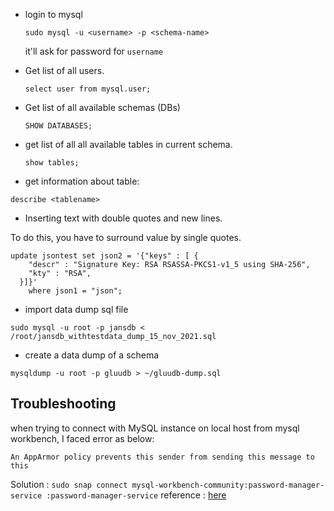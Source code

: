 - login to mysql 
  ```
  sudo mysql -u <username> -p <schema-name>
  ```
  it'll ask for password for `username`

- Get list of all users.

  ```
  select user from mysql.user;
  ```

- Get list of all available schemas (DBs)

  ```
  SHOW DATABASES;
  ```

- get list of all all available tables in current schema.

  ```
  show tables;
  ```

- get information about table:

```
describe <tablename>
```

- Inserting text with double quotes and new lines.

To do this, you have to surround value by single quotes.

```
update jsontest set json2 = '{"keys" : [ {
    "descr" : "Signature Key: RSA RSASSA-PKCS1-v1_5 using SHA-256",
    "kty" : "RSA",
  }]}'
    where json1 = "json";
```

- import data dump sql file
```
sudo mysql -u root -p jansdb < /root/jansdb_withtestdata_dump_15_nov_2021.sql
```

- create a data dump of a schema

```
mysqldump -u root -p gluudb > ~/gluudb-dump.sql
```

## Troubleshooting

when trying to connect with MySQL instance on local host from mysql workbench, I faced error as below:

```
An AppArmor policy prevents this sender from sending this message to this

```

Solution :
`sudo snap connect mysql-workbench-community:password-manager-service :password-manager-service`
reference : [here](https://askubuntu.com/questions/1242026/cannot-connect-mysql-workbench-to-mysql-server)
